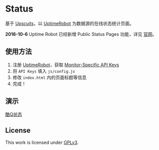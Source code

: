 Status
======

基于 [Upscuits](https://github.com/digibart/upscuits)，以 [UptimeRobot](https://uptimerobot.com/) 为数据源的在线状态统计页面。

**2016-10-6** Uptime Robot 已经新增 Public Status Pages 功能，详见 [官网](http://blog.uptimerobot.com/introducing-public-status-pages-yay/)。

## 使用方法

1. 注册 [UptimeRobot](https://uptimerobot.com/)，获取 [Monitor-Specific API Keys](https://uptimerobot.com/dashboard.php#mySettings)
2. 将 `API Keys` 填入 `js/config.js`
3. 修改 `index.html` 内的页面标题等信息
4. 完成！

## 演示

[酷Q状态](http://status.cqp.cc)

## License

This work is licensed under [GPLv3](https://github.com/Coxxs/status/blob/master/LICENSE).
